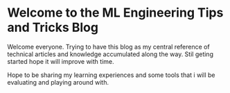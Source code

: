 # Welcome to the ML Engineering Tips and Tricks Blog

Welcome everyone. Trying to have this blog as my central reference of technical articles and knowledge accumulated along the way. Stil geting started hope it will improve with time. 

Hope to be sharing my learning experiences and some tools that i will be evaluating and playing around with.


